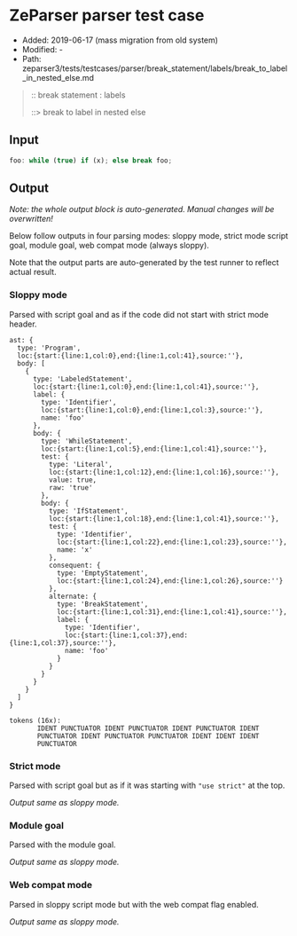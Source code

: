 # ZeParser parser test case

- Added: 2019-06-17 (mass migration from old system)
- Modified: -
- Path: zeparser3/tests/testcases/parser/break_statement/labels/break_to_label_in_nested_else.md

> :: break statement : labels
>
> ::> break to label in nested else

## Input

`````js
foo: while (true) if (x); else break foo;
`````

## Output

_Note: the whole output block is auto-generated. Manual changes will be overwritten!_

Below follow outputs in four parsing modes: sloppy mode, strict mode script goal, module goal, web compat mode (always sloppy).

Note that the output parts are auto-generated by the test runner to reflect actual result.

### Sloppy mode

Parsed with script goal and as if the code did not start with strict mode header.

`````
ast: {
  type: 'Program',
  loc:{start:{line:1,col:0},end:{line:1,col:41},source:''},
  body: [
    {
      type: 'LabeledStatement',
      loc:{start:{line:1,col:0},end:{line:1,col:41},source:''},
      label: {
        type: 'Identifier',
        loc:{start:{line:1,col:0},end:{line:1,col:3},source:''},
        name: 'foo'
      },
      body: {
        type: 'WhileStatement',
        loc:{start:{line:1,col:5},end:{line:1,col:41},source:''},
        test: {
          type: 'Literal',
          loc:{start:{line:1,col:12},end:{line:1,col:16},source:''},
          value: true,
          raw: 'true'
        },
        body: {
          type: 'IfStatement',
          loc:{start:{line:1,col:18},end:{line:1,col:41},source:''},
          test: {
            type: 'Identifier',
            loc:{start:{line:1,col:22},end:{line:1,col:23},source:''},
            name: 'x'
          },
          consequent: {
            type: 'EmptyStatement',
            loc:{start:{line:1,col:24},end:{line:1,col:26},source:''}
          },
          alternate: {
            type: 'BreakStatement',
            loc:{start:{line:1,col:31},end:{line:1,col:41},source:''},
            label: {
              type: 'Identifier',
              loc:{start:{line:1,col:37},end:{line:1,col:37},source:''},
              name: 'foo'
            }
          }
        }
      }
    }
  ]
}

tokens (16x):
       IDENT PUNCTUATOR IDENT PUNCTUATOR IDENT PUNCTUATOR IDENT
       PUNCTUATOR IDENT PUNCTUATOR PUNCTUATOR IDENT IDENT IDENT
       PUNCTUATOR
`````

### Strict mode

Parsed with script goal but as if it was starting with `"use strict"` at the top.

_Output same as sloppy mode._

### Module goal

Parsed with the module goal.

_Output same as sloppy mode._

### Web compat mode

Parsed in sloppy script mode but with the web compat flag enabled.

_Output same as sloppy mode._
